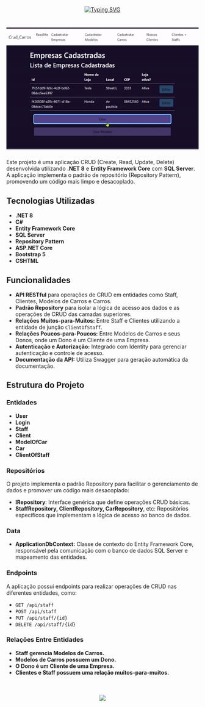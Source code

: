 <div align="center">
  <a href="https://git.io/typing-svg">
    <img src="https://readme-typing-svg.demolab.com?font=Silkscreen&size=20&duration=1500&pause=1000&center=true&vCenter=true&multiline=true&repeat=false&random=false&width=700&height=110&lines=CRUD_Carros+com+%2ENET+8+e+SQL+Server" 
    alt="Typing SVG" />
  </a>

<h1 align="center">
  <img alt="videoSite" title="videoSite" src="Crud_Carros/assets/video-crudcarros.gif"/>
</h1>

</div>

Este projeto é uma aplicação CRUD (Create, Read, Update, Delete) desenvolvida utilizando **.NET 8** e **Entity Framework Core** com **SQL Server**. A aplicação implementa o padrão de repositório (Repository Pattern), promovendo um código mais limpo e desacoplado.

## Tecnologias Utilizadas

- **.NET 8**
- **C#**
- **Entity Framework Core**
- **SQL Server**
- **Repository Pattern**
- **ASP.NET Core**
- **Bootstrap 5**
- **CSHTML**

## Funcionalidades

- **API RESTful** para operações de CRUD em entidades como Staff, Clientes, Modelos de Carros e Carros.
- **Padrão Repository** para isolar a lógica de acesso aos dados e as operações de CRUD das camadas superiores.
- **Relações Muitos-para-Muitos:** Entre Staff e Clientes utilizando a entidade de junção `ClientOfStaff`.
- **Relações Poucos-para-Poucos:** Entre Modelos de Carros e seus Donos, onde um Dono é um Cliente de uma Empresa.
- **Autenticação e Autorização:** Integrado com Identity para gerenciar autenticação e controle de acesso.
- **Documentação da API:** Utiliza Swagger para geração automática da documentação.

## Estrutura do Projeto

### Entidades

- **User**
- **Login**
- **Staff**
- **Client**
- **ModelOfCar**
- **Car**
- **ClientOfStaff**

### Repositórios

O projeto implementa o padrão Repository para facilitar o gerenciamento de dados e promover um código mais desacoplado:

- **IRepository<T>**: Interface genérica que define operações CRUD básicas.
- **StaffRepository, ClientRepository, CarRepository**, etc: Repositórios específicos que implementam a lógica de acesso ao banco de dados.

### Data

- **ApplicationDbContext:** Classe de contexto do Entity Framework Core, responsável pela comunicação com o banco de dados SQL Server e mapeamento das entidades.
  
### Endpoints

A aplicação possui endpoints para realizar operações de CRUD nas diferentes entidades, como:

- `GET /api/staff`
- `POST /api/staff`
- `PUT /api/staff/{id}`
- `DELETE /api/staff/{id}`

### Relações Entre Entidades

- **Staff gerencia Modelos de Carros.**
- **Modelos de Carros possuem um Dono.**
- **O Dono é um Cliente de uma Empresa.**
- **Clientes e Staff possuem uma relação muitos-para-muitos.**

<h1 align="center">
<img src="https://readme-typing-svg.herokuapp.com/?font=Silkscreen&size=35&center=true&vCenter=true&width=700&height=70&duration=5000&lines=Obrigado+pela+atenção!;" />
</h1>
